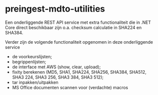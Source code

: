 # preingest-mdto-utilities
Een onderliggende REST API service met extra functionaliteit die in .NET Core direct beschikbaar zijn o.a. checksum calculatie in SHA224 en SHA384. 

Verder zijn de volgende functionaliteit opgenomen in deze onderliggende service
- de voorkeurslijsten;
- begrippenlijsten;
- de interface met AWS (show, clear, upload);
- fixity berekenen (MD5, SHA1, SHA224, SHA256, SHA384, SHA512, SHA3 224, SHA3 256, SHA3 384, SHA3 512);
- tar inpakken/uitpakken
- MS Office documenten scannen voor (verdachte) macros
